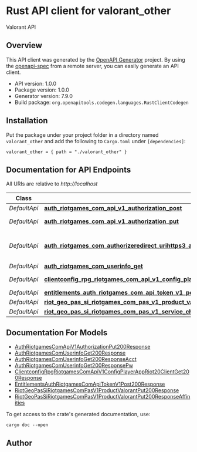 # Rust API client for valorant_other

Valorant API


## Overview

This API client was generated by the [OpenAPI Generator](https://openapi-generator.tech) project.  By using the [openapi-spec](https://openapis.org) from a remote server, you can easily generate an API client.

- API version: 1.0.0
- Package version: 1.0.0
- Generator version: 7.9.0
- Build package: `org.openapitools.codegen.languages.RustClientCodegen`

## Installation

Put the package under your project folder in a directory named `valorant_other` and add the following to `Cargo.toml` under `[dependencies]`:

```
valorant_other = { path = "./valorant_other" }
```

## Documentation for API Endpoints

All URIs are relative to *http://localhost*

Class | Method | HTTP request | Description
------------ | ------------- | ------------- | -------------
*DefaultApi* | [**auth_riotgames_com_api_v1_authorization_post**](docs/DefaultApi.md#auth_riotgames_com_api_v1_authorization_post) | **POST** //auth.riotgames.com/api/v1/authorization | Auth Cookies
*DefaultApi* | [**auth_riotgames_com_api_v1_authorization_put**](docs/DefaultApi.md#auth_riotgames_com_api_v1_authorization_put) | **PUT** //auth.riotgames.com/api/v1/authorization | Multi-Factor Authentication
*DefaultApi* | [**auth_riotgames_com_authorizeredirect_urihttps3_a2_f2_fplayvalorant_com2_fopt_inclient_idplay_valorant_web_prodresponse_typetoken20id_tokennonce1scopeaccount20openid_get**](docs/DefaultApi.md#auth_riotgames_com_authorizeredirect_urihttps3_a2_f2_fplayvalorant_com2_fopt_inclient_idplay_valorant_web_prodresponse_typetoken20id_tokennonce1scopeaccount20openid_get) | **GET** //auth.riotgames.com/authorize?redirect_uri=https%3A%2F%2Fplayvalorant.com%2Fopt_in&client_id=play-valorant-web-prod&response_type=token%20id_token&nonce=1&scope=account%20openid | Cookie Reauth
*DefaultApi* | [**auth_riotgames_com_userinfo_get**](docs/DefaultApi.md#auth_riotgames_com_userinfo_get) | **GET** //auth.riotgames.com/userinfo | Player Info
*DefaultApi* | [**clientconfig_rpg_riotgames_com_api_v1_config_playerapp_riot20_client_get**](docs/DefaultApi.md#clientconfig_rpg_riotgames_com_api_v1_config_playerapp_riot20_client_get) | **GET** //clientconfig.rpg.riotgames.com/api/v1/config/player?app=Riot%20Client | Riot Client Config
*DefaultApi* | [**entitlements_auth_riotgames_com_api_token_v1_post**](docs/DefaultApi.md#entitlements_auth_riotgames_com_api_token_v1_post) | **POST** //entitlements.auth.riotgames.com/api/token/v1 | Entitlement
*DefaultApi* | [**riot_geo_pas_si_riotgames_com_pas_v1_product_valorant_put**](docs/DefaultApi.md#riot_geo_pas_si_riotgames_com_pas_v1_product_valorant_put) | **PUT** //riot-geo.pas.si.riotgames.com/pas/v1/product/valorant | Riot Geo
*DefaultApi* | [**riot_geo_pas_si_riotgames_com_pas_v1_service_chat_get**](docs/DefaultApi.md#riot_geo_pas_si_riotgames_com_pas_v1_service_chat_get) | **GET** //riot-geo.pas.si.riotgames.com/pas/v1/service/chat | PAS Token


## Documentation For Models

 - [AuthRiotgamesComApiV1AuthorizationPut200Response](docs/AuthRiotgamesComApiV1AuthorizationPut200Response.md)
 - [AuthRiotgamesComUserinfoGet200Response](docs/AuthRiotgamesComUserinfoGet200Response.md)
 - [AuthRiotgamesComUserinfoGet200ResponseAcct](docs/AuthRiotgamesComUserinfoGet200ResponseAcct.md)
 - [AuthRiotgamesComUserinfoGet200ResponsePw](docs/AuthRiotgamesComUserinfoGet200ResponsePw.md)
 - [ClientconfigRpgRiotgamesComApiV1ConfigPlayerAppRiot20ClientGet200Response](docs/ClientconfigRpgRiotgamesComApiV1ConfigPlayerAppRiot20ClientGet200Response.md)
 - [EntitlementsAuthRiotgamesComApiTokenV1Post200Response](docs/EntitlementsAuthRiotgamesComApiTokenV1Post200Response.md)
 - [RiotGeoPasSiRiotgamesComPasV1ProductValorantPut200Response](docs/RiotGeoPasSiRiotgamesComPasV1ProductValorantPut200Response.md)
 - [RiotGeoPasSiRiotgamesComPasV1ProductValorantPut200ResponseAffinities](docs/RiotGeoPasSiRiotgamesComPasV1ProductValorantPut200ResponseAffinities.md)


To get access to the crate's generated documentation, use:

```
cargo doc --open
```

## Author




